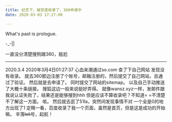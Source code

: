 ```yaml
---
title: 纪念下，被百度收录了，360申请中
date: 2020-03-03 17:27:00

---
```

What's past is prologue.

<!--more-->-_-||
一直没分清楚搜狗跟360，尴尬


----------


2020.3.4
2020年3月4日01:27:37
心血来潮通过so.com 查了下自己网站
发现没有收录。
就去360那边注册了个账号，邮箱注册的，然后提交了自己网站，且通过了验证。
然后就是去申请了。
同时提交了网站的sitemap。
以及自己手动推送了大概十条链接。
搜狐这边一般来说挺好弄得。
就像wansz.xyz一样，发邮件跟我说认证失败了，结果还是能够搜到hhh
但是应该不算收录吧？不知道= =不清楚不了解这一方面。
咳。
然后就去逛了51la，突然间发现事情不对
一个全是0的地方出现了1
定睛一看，百度收录了我一个页面，虽然是首页，但是这是成功的开始嘛。
辛落~~loli~~号，起航！

